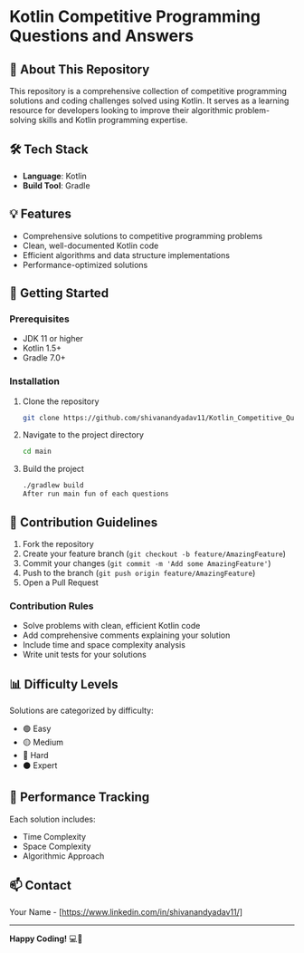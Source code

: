 # Kotlin Competitive Programming Questions and Answers

## 🚀 About This Repository

This repository is a comprehensive collection of competitive programming solutions and coding challenges solved using Kotlin. 
It serves as a learning resource for developers looking to improve their algorithmic problem-solving skills and Kotlin programming expertise.


## 🛠 Tech Stack

- **Language**: Kotlin
- **Build Tool**: Gradle

## 💡 Features

- Comprehensive solutions to competitive programming problems
- Clean, well-documented Kotlin code
- Efficient algorithms and data structure implementations
- Performance-optimized solutions

## 🚦 Getting Started

### Prerequisites

- JDK 11 or higher
- Kotlin 1.5+
- Gradle 7.0+

### Installation

1. Clone the repository
   ```bash
   git clone https://github.com/shivanandyadav11/Kotlin_Competitive_Question_Answer
   ```

2. Navigate to the project directory
   ```bash
   cd main
   ```

3. Build the project
   ```bash
   ./gradlew build
   After run main fun of each questions
   ```

## 📝 Contribution Guidelines

1. Fork the repository
2. Create your feature branch (`git checkout -b feature/AmazingFeature`)
3. Commit your changes (`git commit -m 'Add some AmazingFeature'`)
4. Push to the branch (`git push origin feature/AmazingFeature`)
5. Open a Pull Request

### Contribution Rules

- Solve problems with clean, efficient Kotlin code
- Add comprehensive comments explaining your solution
- Include time and space complexity analysis
- Write unit tests for your solutions


## 📊 Difficulty Levels

Solutions are categorized by difficulty:
- 🟢 Easy
- 🟡 Medium
- 🔴 Hard
- ⚫ Expert

## 📌 Performance Tracking

Each solution includes:
- Time Complexity
- Space Complexity
- Algorithmic Approach

## 📫 Contact

Your Name - [https://www.linkedin.com/in/shivanandyadav11/]

---

**Happy Coding!** 💻🚀
